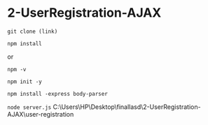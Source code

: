 # 2-UserRegistration-AJAX

```git clone (link)```

```npm install```

or

```npm -v```

```npm init -y```

```npm install -express body-parser```

```node server.js```
C:\Users\HP\Desktop\finallasd\2-UserRegistration-AJAX\user-registration

